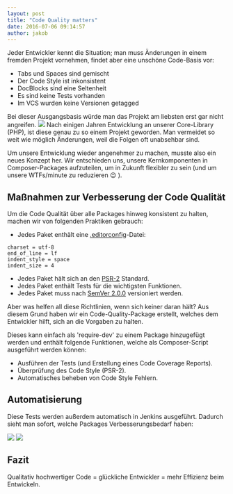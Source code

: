 ```yaml
---
layout: post
title: "Code Quality matters"
date: 2016-07-06 09:14:57
author: jakob
---
```

Jeder Entwickler kennt die Situation; man muss Änderungen in einem fremden Projekt vornehmen, findet aber eine unschöne Code-Basis vor:

- Tabs und Spaces sind gemischt
- Der Code Style ist inkonsistent
- DocBlocks sind eine Seltenheit
- Es sind keine Tests vorhanden
- Im VCS wurden keine Versionen getagged

Bei dieser Ausgangsbasis würde man das Projekt am liebsten erst gar nicht angreifen.
![](http://i.imgur.com/J1svNp7.jpg)
Nach einigen Jahren Entwicklung an unserer Core-Library (PHP), ist diese genau zu so einem Projekt geworden. Man vermeidet so weit wie möglich Änderungen, weil die Folgen oft unabsehbar sind.

Um unsere Entwicklung wieder angenehmer zu machen, musste also ein neues Konzept her. Wir entschieden uns, unsere Kernkomponenten in Composer-Packages aufzuteilen, um in Zukunft flexibler zu sein (und um unsere WTFs/minute zu reduzieren 😉 ).

## Maßnahmen zur Verbesserung der Code Qualität

Um die Code Qualität über alle Packages hinweg konsistent zu halten, machen wir von folgenden Praktiken gebrauch:

* Jedes Paket enthält eine [.editorconfig](http://editorconfig.org/)-Datei:

```config
charset = utf-8
end_of_line = lf
indent_style = space
indent_size = 4
```

* Jedes Paket hält sich an den [PSR-2](https://github.com/php-fig/fig-standards/blob/master/accepted/PSR-2-coding-style-guide.md) Standard.
* Jedes Paket enthält Tests für die wichtigsten Funktionen.
* Jedes Paket muss nach [SemVer 2.0.0](http://semver.org/) versioniert werden.

Aber was helfen all diese Richtlinien, wenn sich keiner daran hält? Aus diesem Grund haben wir ein Code-Quality-Package erstellt, welches dem Entwickler hilft, sich an die Vorgaben zu halten.

Dieses kann einfach als 'require-dev' zu einem Package hinzugefügt werden und enthält folgende Funktionen, welche als Composer-Script ausgeführt werden können:
* Ausführen der Tests (und Erstellung eines Code Coverage Reports).
* Überprüfung des Code Style (PSR-2).
* Automatisches beheben von Code Style Fehlern.

## Automatisierung

Diese Tests werden außerdem automatisch in Jenkins ausgeführt. Dadurch sieht man sofort, welche Packages Verbesserungsbedarf haben:

![](//kcdn.at/dev-blog/images/php-code-quality/jenkins_packages.png)
![](//kcdn.at/dev-blog/images/php-code-quality/jenkins_codequality.png)

## Fazit

Qualitativ hochwertiger Code = glückliche Entwickler = mehr Effizienz beim Entwickeln.
